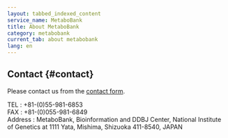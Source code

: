 ```yaml
---
layout: tabbed_indexed_content
service_name: MetaboBank
title: About MetaboBank
category: metabobank
current_tab: about metabobank
lang: en
---
```


## Contact  {#contact}

Please contact us from the [contact form](/contact-ddbj-e.html).

TEL : +81-(0)55-981-6853  
FAX : +81-(0)055-981-6849  
Address : MetaboBank, Bioinformation and DDBJ Center, National Institute of Genetics at 1111 Yata, Mishima, Shizuoka 411-8540, JAPAN   

   

